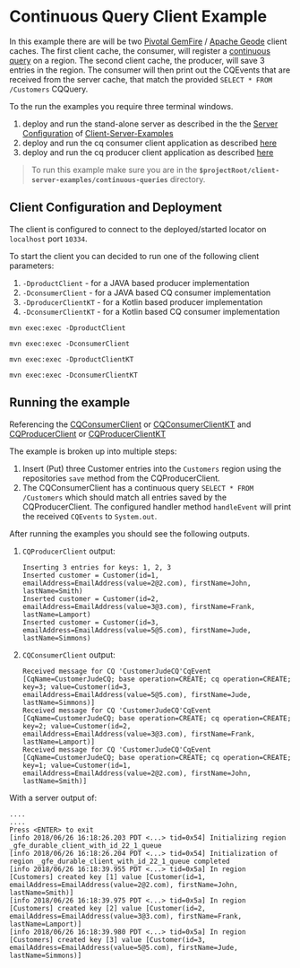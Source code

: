 # Continuous Query Client Example

In this example there are will be two [Pivotal GemFire](https://pivotal.io/pivotal-gemfire) / [Apache Geode](http://geode.apache.org/) 
client caches. The first client cache, the consumer, will register a [continuous query](https://geode.apache.org/docs/guide/16/developing/continuous_querying/chapter_overview.html) 
on a region. The second client cache, the producer, will save 3 entries in the region. The consumer will then print out the CQEvents
that are received from the server cache, that match the provided `SELECT * FROM /Customers` CQQuery.

To the run the examples you require three terminal windows.
 1. deploy and run the stand-alone server as described in the the [Server Configuration](../README.md#server-configuration-and-deployment) of [Client-Server-Examples](../README.md)   
 1. deploy and run the cq consumer client application as described [here](#client-configuration-and-deployment) 
 1. deploy and run the cq producer client application as described [here](#client-configuration-and-deployment) 


> To run this example make sure you are in the **`$projectRoot/client-server-examples/continuous-queries`** directory.

## Client Configuration and Deployment
The client is configured to connect to the deployed/started locator on `localhost` port `10334`.

To start the client you can decided to run one of the following client parameters:
1. `-DproductClient` - for a JAVA based producer implementation
1. `-DconsumerClient` - for a JAVA based CQ consumer implementation
1. `-DproducerClientKT` - for a Kotlin based producer implementation
1. `-DconsumerClientKT` - for a Kotlin based CQ consumer implementation

```
mvn exec:exec -DproductClient
```
```
mvn exec:exec -DconsumerClient
```
```
mvn exec:exec -DproductClientKT
```
```
mvn exec:exec -DconsumerClientKT
```
## Running the example

Referencing the [CQConsumerClient](src/main/java/examples/springdata/geode/client/cq/consumer/CQConsumerClient.java) or 
[CQConsumerClientKT](src/main/kotlin/examples/springdata/geode/client/cq/kt/consumer/CQConsumerClientKT.kt) and
[CQProducerClient](src/main/java/examples/springdata/geode/client/cq/producer/CQProducerClient) or 
[CQProducerClientKT](src/main/kotlin/examples/springdata/geode/client/cq/kt/producer/CQProducerClientKT.kt)

The example is broken up into multiple steps:
1. Insert (Put) three Customer entries into the `Customers` region using the repositories `save` method from the CQProducerClient.
1. The CQConsumerClient has a continuous query `SELECT * FROM /Customers` which should match all entries saved by the CQProducerClient.
The configured handler method `handleEvent` will print the received `CQEvents` to `System.out`. 

After running the examples you should see the following outputs.

1. `CQProducerClient` output:
    ```
    Inserting 3 entries for keys: 1, 2, 3
    Inserted customer = Customer(id=1, emailAddress=EmailAddress(value=2@2.com), firstName=John, lastName=Smith)
    Inserted customer = Customer(id=2, emailAddress=EmailAddress(value=3@3.com), firstName=Frank, lastName=Lamport)
    Inserted customer = Customer(id=3, emailAddress=EmailAddress(value=5@5.com), firstName=Jude, lastName=Simmons)
    ```
1. `CQConsumerClient` output:
    ```
    Received message for CQ 'CustomerJudeCQ'CqEvent [CqName=CustomerJudeCQ; base operation=CREATE; cq operation=CREATE; key=3; value=Customer(id=3, emailAddress=EmailAddress(value=5@5.com), firstName=Jude, lastName=Simmons)]
    Received message for CQ 'CustomerJudeCQ'CqEvent [CqName=CustomerJudeCQ; base operation=CREATE; cq operation=CREATE; key=2; value=Customer(id=2, emailAddress=EmailAddress(value=3@3.com), firstName=Frank, lastName=Lamport)]
    Received message for CQ 'CustomerJudeCQ'CqEvent [CqName=CustomerJudeCQ; base operation=CREATE; cq operation=CREATE; key=1; value=Customer(id=1, emailAddress=EmailAddress(value=2@2.com), firstName=John, lastName=Smith)]
    ```
   
With a server output of:
   ```
   ....
   ....
   Press <ENTER> to exit
   [info 2018/06/26 16:18:26.203 PDT <...> tid=0x54] Initializing region _gfe_durable_client_with_id_22_1_queue
   [info 2018/06/26 16:18:26.204 PDT <...> tid=0x54] Initialization of region _gfe_durable_client_with_id_22_1_queue completed
   [info 2018/06/26 16:18:39.955 PDT <...> tid=0x5a] In region [Customers] created key [1] value [Customer(id=1, emailAddress=EmailAddress(value=2@2.com), firstName=John, lastName=Smith)]
   [info 2018/06/26 16:18:39.975 PDT <...> tid=0x5a] In region [Customers] created key [2] value [Customer(id=2, emailAddress=EmailAddress(value=3@3.com), firstName=Frank, lastName=Lamport)]
   [info 2018/06/26 16:18:39.980 PDT <...> tid=0x5a] In region [Customers] created key [3] value [Customer(id=3, emailAddress=EmailAddress(value=5@5.com), firstName=Jude, lastName=Simmons)]
   ```